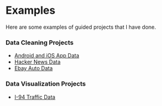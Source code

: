 # Examples
Here are some examples of guided projects that I have done.

### Data Cleaning Projects
- [Android and iOS App Data](https://github.com/bikkanda/guided_projects/blob/e5a7668c6fbe375b2ab65e36c2b559e801cfec63/App%20Data%20Project%20Ikkanda.ipynb)
- [Hacker News Data](https://github.com/bikkanda/guided_projects/blob/a4654866f2a495af41da756dcef515aff7611ca3/Hacker_News_Project.ipynb)
- [Ebay Auto Data](https://github.com/bikkanda/guided_projects/blob/f6fc813023385d6fb26e0591462bab05c7f95e6c/Ebay%20Auto%20Data%20Cleaning%20Project.ipynb)

### Data Visualization Projects
- [I-94 Traffic Data]()
